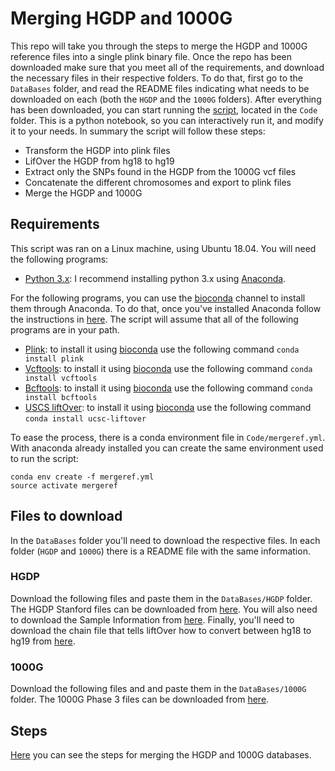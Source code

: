 # Merging HGDP and 1000G

This repo will take you through the steps to merge the HGDP and 1000G reference files into a single plink binary file.
Once the repo has been downloaded make sure that you meet all of the requirements, and download the necessary files in their respective folders.
To do that, first go to the `DataBases` folder, and read the README files indicating what needs to be downloaded on each (both the `HGDP` and the `1000G` folders).
After everything has been downloaded, you can start running the [script](https://nbviewer.jupyter.org/github/tomszar/HGDP_1000G_Merge/blob/master/Code/2018-05-MergeGenotypes.ipynb), located in the `Code` folder. 
This is a python notebook, so you can interactively run it, and modify it to your needs.
In summary the script will follow these steps:
- Transform the HGDP into plink files
- LifOver the HGDP from hg18 to hg19
- Extract only the SNPs found in the HGDP from the 1000G vcf files
- Concatenate the different chromosomes and export to plink files
- Merge the HGDP and 1000G

## Requirements

This script was ran on a Linux machine, using Ubuntu 18.04.
You will need the following programs:
- [Python 3.x](https://www.python.org/downloads/): I recommend installing python 3.x using [Anaconda](https://www.anaconda.com/download/). 

For the following programs, you can use the [bioconda](https://bioconda.github.io/) channel to install them through Anaconda.
To do that, once you've installed Anaconda follow the instructions in [here](https://bioconda.github.io/).
The script will assume that all of the following programs are in your path.
- [Plink](https://www.cog-genomics.org/plink2): to install it using [bioconda](https://bioconda.github.io/recipes/plink/README.html) use the following command `conda install plink`
- [Vcftools](https://vcftools.github.io/index.html): to install it using [bioconda](https://bioconda.github.io/recipes/vcftools/README.html) use the following command `conda install vcftools`
- [Bcftools](https://samtools.github.io/bcftools/bcftools.html): to install it using [bioconda](https://bioconda.github.io/recipes/bcftools/README.html) use the following command `conda install bcftools`
- [USCS liftOver](http://genome.ucsc.edu/cgi-bin/hgLiftOver): to install it using [bioconda](https://bioconda.github.io/recipes/ucsc-liftover/README.html) use the following command `conda install ucsc-liftover`

To ease the process, there is a conda environment file in `Code/mergeref.yml`. 
With anaconda already installed you can create the same environment used to run the script:

```
conda env create -f mergeref.yml
source activate mergeref
```

## Files to download

In the `DataBases` folder you'll need to download the respective files.
In each folder (`HGDP` and `1000G`) there is a README file with the same information.

### HGDP

Download the following files and paste them in the `DataBases/HGDP` folder.
The HGDP Stanford files can be downloaded from [here](http://hagsc.org/hgdp/files.html).
You will also need to download the Sample Information from [here](https://web.stanford.edu/group/rosenberglab/data/rosenberg2006ahg/SampleInformation.txt).
Finally, you'll need to download the chain file that tells liftOver how to convert between hg18 to hg19 from [here](http://hgdownload.cse.ucsc.edu/goldenPath/hg18/liftOver/hg18ToHg19.over.chain.gz).

### 1000G

Download the following files and and paste them in the `DataBases/1000G` folder.
The 1000G Phase 3 files can be downloaded from [here](ftp://ftp.1000genomes.ebi.ac.uk/vol1/ftp/release/20130502/).

## Steps

[Here](https://nbviewer.jupyter.org/github/tomszar/HGDP_1000G_Merge/blob/master/Code/2018-05-MergeGenotypes.ipynb) you can see the steps for merging the HGDP and 1000G databases.